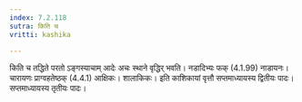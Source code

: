 ```yaml
---
index: 7.2.118
sutra: किति च
vritti: kashika

---
```

किति च तद्धिते परतो ऽङ्गस्याचाम् आदेः अचः स्थाने वृद्धिर् भवति। नडादिभ्यः फक् (4.1.99) नाडायनः। चारायणः प्राग्वहतेष्ठक् (4.4.1) आक्षिकः। शालाकिकः। इति काशिकायां वृत्तौ सप्तमाध्यायस्य द्वितीयः पादः। सप्तमाध्यायस्य तृतीयः पादः।